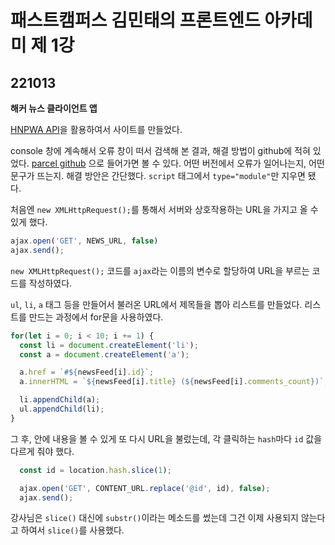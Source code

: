 # 패스트캠퍼스 김민태의 프론트엔드 아카데미 제 1강

## 221013

**해커 뉴스 클라이언트 앱**

[HNPWA API](https://github.com/tastejs/hacker-news-pwas/blob/master/docs/api.md)을 활용하여서 사이트를 만들었다.

console 창에 계속해서 오류 창이 떠서 검색해 본 결과, 해결 방법이 github에 적혀 있었다. [parcel github](https://github.com/parcel-bundler/parcel/issues/1401) 으로 들어가면 볼 수 있다. 어떤 버전에서 오류가 일어나는지, 어떤 문구가 뜨는지. 해결 방안은 간단했다. `script` 태그에서 `type="module"`만 지우면 됐다.

처음엔 `new XMLHttpRequest();`를 통해서 서버와 상호작용하는 URL을 가지고 올 수 있게 했다.
```javascript
ajax.open('GET', NEWS_URL, false)
ajax.send();
```
`new XMLHttpRequest();` 코드를 `ajax`라는 이름의 변수로 할당하여 URL을 부르는 코드를 작성하였다.

`ul`, `li`, `a` 태그 등을 만들어서 불러온 URL에서 제목들을 뽑아 리스트를 만들었다. 리스트를 만드는 과정에서 for문을 사용하였다.

```javascript
for(let i = 0; i < 10; i += 1) {
  const li = document.createElement('li');
  const a = document.createElement('a');

  a.href = `#${newsFeed[i].id}`;
  a.innerHTML = `${newsFeed[i].title} (${newsFeed[i].comments_count})`;

  li.appendChild(a);
  ul.appendChild(li);
}
```
그 후, 안에 내용을 볼 수 있게 또 다시 URL을 불렀는데, 각 클릭하는 `hash`마다 `id` 값을 다르게 줘야 했다.
```javascript
  const id = location.hash.slice(1);

  ajax.open('GET', CONTENT_URL.replace('@id', id), false);
  ajax.send();
```
강사님은 `slice()` 대신에 `substr()`이라는 메소드를 썼는데 그건 이제 사용되지 않는다고 하여서 `slice()`를 사용했다.